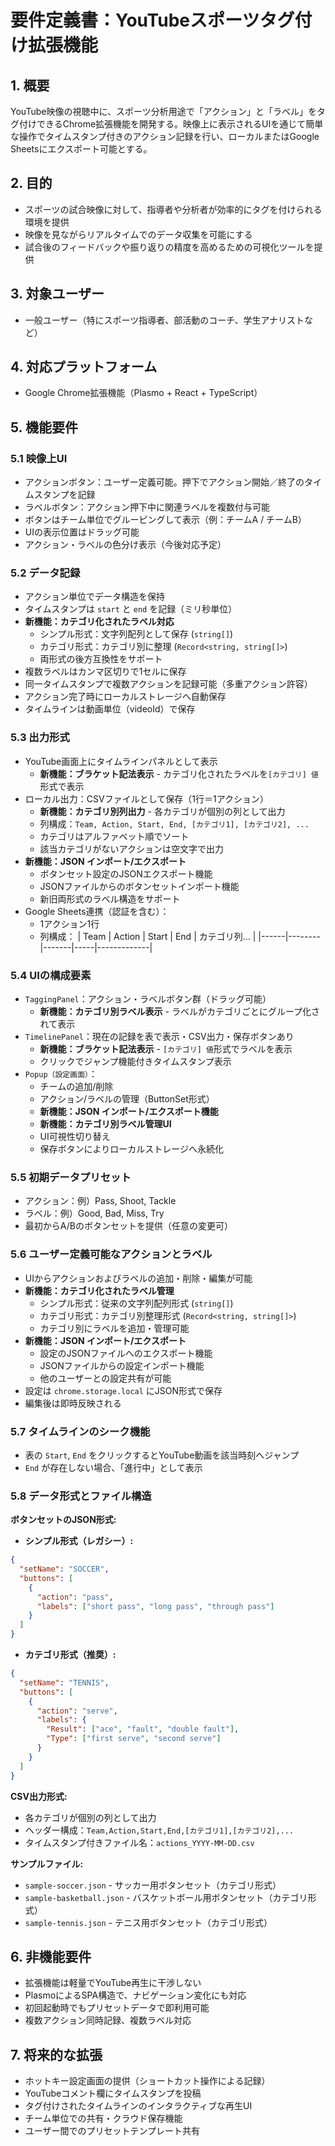 # 要件定義書：YouTubeスポーツタグ付け拡張機能

## 1. 概要

YouTube映像の視聴中に、スポーツ分析用途で「アクション」と「ラベル」をタグ付けできるChrome拡張機能を開発する。映像上に表示されるUIを通じて簡単な操作でタイムスタンプ付きのアクション記録を行い、ローカルまたはGoogle Sheetsにエクスポート可能とする。

## 2. 目的

- スポーツの試合映像に対して、指導者や分析者が効率的にタグを付けられる環境を提供
- 映像を見ながらリアルタイムでのデータ収集を可能にする
- 試合後のフィードバックや振り返りの精度を高めるための可視化ツールを提供

## 3. 対象ユーザー

- 一般ユーザー（特にスポーツ指導者、部活動のコーチ、学生アナリストなど）

## 4. 対応プラットフォーム

- Google Chrome拡張機能（Plasmo + React + TypeScript）

## 5. 機能要件

### 5.1 映像上UI

- アクションボタン：ユーザー定義可能。押下でアクション開始／終了のタイムスタンプを記録
- ラベルボタン：アクション押下中に関連ラベルを複数付与可能
- ボタンはチーム単位でグルーピングして表示（例：チームA / チームB）
- UIの表示位置はドラッグ可能
- アクション・ラベルの色分け表示（今後対応予定）

### 5.2 データ記録

- アクション単位でデータ構造を保持
- タイムスタンプは `start` と `end` を記録（ミリ秒単位）
- **新機能：カテゴリ化されたラベル対応**
  - シンプル形式：文字列配列として保存 (`string[]`)
  - カテゴリ形式：カテゴリ別に整理 (`Record<string, string[]>`)
  - 両形式の後方互換性をサポート
- 複数ラベルはカンマ区切りで1セルに保存
- 同一タイムスタンプで複数アクションを記録可能（多重アクション許容）
- アクション完了時にローカルストレージへ自動保存
- タイムラインは動画単位（videoId）で保存

### 5.3 出力形式

- YouTube画面上にタイムラインパネルとして表示
  - **新機能：ブラケット記法表示** - カテゴリ化されたラベルを`[カテゴリ] 値`形式で表示
- ローカル出力：CSVファイルとして保存（1行＝1アクション）
  - **新機能：カテゴリ別列出力** - 各カテゴリが個別の列として出力
  - 列構成：`Team, Action, Start, End, [カテゴリ1], [カテゴリ2], ...`
  - カテゴリはアルファベット順でソート
  - 該当カテゴリがないアクションは空文字で出力
- **新機能：JSON インポート/エクスポート**
  - ボタンセット設定のJSONエクスポート機能
  - JSONファイルからのボタンセットインポート機能
  - 新旧両形式のラベル構造をサポート
- Google Sheets連携（認証を含む）：
  - 1アクション1行
  - 列構成：
    | Team | Action | Start | End | カテゴリ列... |
    |------|--------|-------|-----|-------------|

### 5.4 UIの構成要素

- `TaggingPanel`：アクション・ラベルボタン群（ドラッグ可能）
  - **新機能：カテゴリ別ラベル表示** - ラベルがカテゴリごとにグループ化されて表示
- `TimelinePanel`：現在の記録を表で表示・CSV出力・保存ボタンあり
  - **新機能：ブラケット記法表示** - `[カテゴリ] 値`形式でラベルを表示
  - クリックでジャンプ機能付きタイムスタンプ表示
- `Popup（設定画面）`：
  - チームの追加/削除
  - アクション/ラベルの管理（ButtonSet形式）
  - **新機能：JSON インポート/エクスポート機能**
  - **新機能：カテゴリ別ラベル管理UI**
  - UI可視性切り替え
  - 保存ボタンによりローカルストレージへ永続化

### 5.5 初期データプリセット

- アクション：例）Pass, Shoot, Tackle
- ラベル：例）Good, Bad, Miss, Try
- 最初からA/Bのボタンセットを提供（任意の変更可）

### 5.6 ユーザー定義可能なアクションとラベル

- UIからアクションおよびラベルの追加・削除・編集が可能
- **新機能：カテゴリ化されたラベル管理**
  - シンプル形式：従来の文字列配列形式 (`string[]`)
  - カテゴリ形式：カテゴリ別整理形式 (`Record<string, string[]>`)
  - カテゴリ別にラベルを追加・管理可能
- **新機能：JSON インポート/エクスポート**
  - 設定のJSONファイルへのエクスポート機能
  - JSONファイルからの設定インポート機能
  - 他のユーザーとの設定共有が可能
- 設定は `chrome.storage.local` にJSON形式で保存
- 編集後は即時反映される

### 5.7 タイムラインのシーク機能

- 表の `Start`, `End` をクリックするとYouTube動画を該当時刻へジャンプ
- `End` が存在しない場合、「進行中」として表示

### 5.8 データ形式とファイル構造

**ボタンセットのJSON形式:**

- **シンプル形式（レガシー）:**

```json
{
  "setName": "SOCCER",
  "buttons": [
    {
      "action": "pass",
      "labels": ["short pass", "long pass", "through pass"]
    }
  ]
}
```

- **カテゴリ形式（推奨）:**

```json
{
  "setName": "TENNIS",
  "buttons": [
    {
      "action": "serve",
      "labels": {
        "Result": ["ace", "fault", "double fault"],
        "Type": ["first serve", "second serve"]
      }
    }
  ]
}
```

**CSV出力形式:**

- 各カテゴリが個別の列として出力
- ヘッダー構成：`Team,Action,Start,End,[カテゴリ1],[カテゴリ2],...`
- タイムスタンプ付きファイル名：`actions_YYYY-MM-DD.csv`

**サンプルファイル:**

- `sample-soccer.json` - サッカー用ボタンセット（カテゴリ形式）
- `sample-basketball.json` - バスケットボール用ボタンセット（カテゴリ形式）
- `sample-tennis.json` - テニス用ボタンセット（カテゴリ形式）

## 6. 非機能要件

- 拡張機能は軽量でYouTube再生に干渉しない
- PlasmoによるSPA構造で、ナビゲーション変化にも対応
- 初回起動時でもプリセットデータで即利用可能
- 複数アクション同時記録、複数ラベル対応

## 7. 将来的な拡張

- ホットキー設定画面の提供（ショートカット操作による記録）
- YouTubeコメント欄にタイムスタンプを投稿
- タグ付けされたタイムラインのインタラクティブな再生UI
- チーム単位での共有・クラウド保存機能
- ユーザー間でのプリセットテンプレート共有
